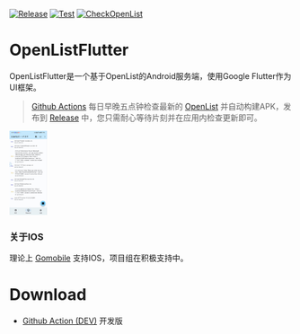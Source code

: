 [![Release](https://github.com/OpenListTeam/OpenListFlutter/actions/workflows/release.yaml/badge.svg)](https://github.com/OpenListTeam/OpenListFlutter/actions/workflows/release.yaml)
[![Test](https://github.com/OpenListTeam/OpenListFlutter/actions/workflows/build.yaml/badge.svg)](https://github.com/OpenListTeam/OpenListFlutter/actions/workflows/build.yaml)
[![CheckOpenList](https://github.com/OpenListTeam/OpenListFlutter/actions/workflows/sync_openlist.yaml/badge.svg)](https://github.com/OpenListTeam/OpenListFlutter/actions/workflows/sync_openlist.yaml)

# OpenListFlutter

OpenListFlutter是一个基于OpenList的Android服务端，使用Google Flutter作为UI框架。

> [Github Actions](https://github.com/OpenListTeam/OpenListFlutter/actions/workflows/sync_openlist.yaml)
> 每日早晚五点钟检查最新的 [OpenList](https://github.com/OpenListTeam/OpenList/releases)
> 并自动构建APK，发布到 [Release](https://github.com/OpenListTeam/OpenListFlutter/releases)
> 中，您只需耐心等待片刻并在应用内检查更新即可。

<img src="./images/openlist.jpg" height="150px">

### 关于IOS
理论上 [Gomobile](https://pkg.go.dev/golang.org/x/mobile/cmd/gomobile?utm_source=godoc#hdr-Build_a_library_for_Android_and_iOS) 支持IOS，项目组在积极支持中。

# Download

- [Github Action (DEV)](https://github.com/OpenListTeam/OpenListFlutter/actions/workflows/build.yaml) 开发版

